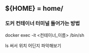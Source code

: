## ${HOME} = home/<user>

### 도커 컨테이너 터미널 들어가는 방법
docker exec -it <컨테이너_이름> /bin/sh
<!-- 예) docker exec -it mysql_test-web-1 /bin/sh -->
ls 써서 위치 어딘지 파악해보기


